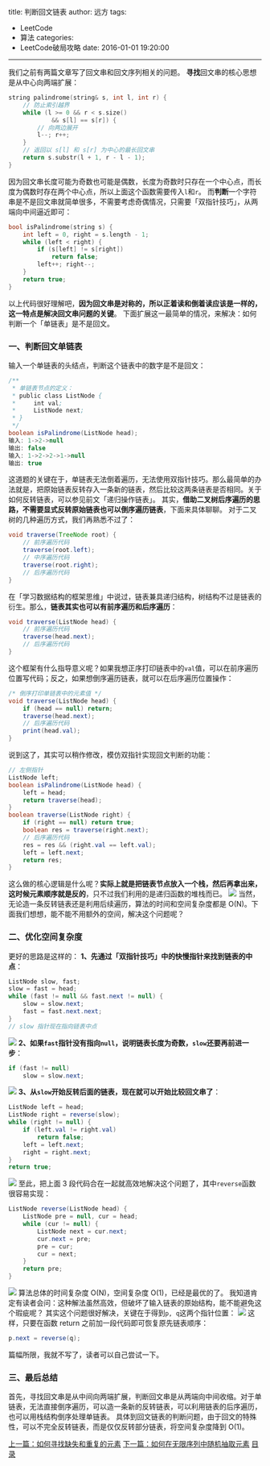 title: 判断回文链表
author: 远方
tags:
  - LeetCode
  - 算法
categories:
  - LeetCode破局攻略
date: 2016-01-01 19:20:00
---
我们之前有两篇文章写了回文串和回文序列相关的问题。
**寻找**回文串的核心思想是从中心向两端扩展：
```cpp
string palindrome(string& s, int l, int r) {
    // 防止索引越界
    while (l >= 0 && r < s.size()
            && s[l] == s[r]) {
        // 向两边展开
        l--; r++;
    }
    // 返回以 s[l] 和 s[r] 为中心的最长回文串
    return s.substr(l + 1, r - l - 1);
}
```
因为回文串长度可能为奇数也可能是偶数，长度为奇数时只存在一个中心点，而长度为偶数时存在两个中心点，所以上面这个函数需要传入`l`和`r`。
而**判断**一个字符串是不是回文串就简单很多，不需要考虑奇偶情况，只需要「双指针技巧」，从两端向中间逼近即可：
```cpp
bool isPalindrome(string s) {
    int left = 0, right = s.length - 1;
    while (left < right) {
        if (s[left] != s[right])
            return false;
        left++; right--;
    }
    return true;
}
```
以上代码很好理解吧，**因为回文串是对称的，所以正着读和倒着读应该是一样的，这一特点是解决回文串问题的关键**。
下面扩展这一最简单的情况，来解决：如何判断一个「单链表」是不是回文。
### 一、判断回文单链表
输入一个单链表的头结点，判断这个链表中的数字是不是回文：
```java
/**
 * 单链表节点的定义：
 * public class ListNode {
 *     int val;
 *     ListNode next;
 * }
 */
boolean isPalindrome(ListNode head);
输入: 1->2->null
输出: false
输入: 1->2->2->1->null
输出: true
```
这道题的关键在于，单链表无法倒着遍历，无法使用双指针技巧。那么最简单的办法就是，把原始链表反转存入一条新的链表，然后比较这两条链表是否相同。关于如何反转链表，可以参见前文「递归操作链表」。
其实，**借助二叉树后序遍历的思路，不需要显式反转原始链表也可以倒序遍历链表**，下面来具体聊聊。
对于二叉树的几种遍历方式，我们再熟悉不过了：
```java
void traverse(TreeNode root) {
    // 前序遍历代码
    traverse(root.left);
    // 中序遍历代码
    traverse(root.right);
    // 后序遍历代码
}
```
在「学习数据结构的框架思维」中说过，链表兼具递归结构，树结构不过是链表的衍生。那么，**链表其实也可以有前序遍历和后序遍历**：
```java
void traverse(ListNode head) {
    // 前序遍历代码
    traverse(head.next);
    // 后序遍历代码
}
```
这个框架有什么指导意义呢？如果我想正序打印链表中的`val`值，可以在前序遍历位置写代码；反之，如果想倒序遍历链表，就可以在后序遍历位置操作：
```java
/* 倒序打印单链表中的元素值 */
void traverse(ListNode head) {
    if (head == null) return;
    traverse(head.next);
    // 后序遍历代码
    print(head.val);
}
```
说到这了，其实可以稍作修改，模仿双指针实现回文判断的功能：
```java
// 左侧指针
ListNode left;
boolean isPalindrome(ListNode head) {
    left = head;
    return traverse(head);
}
boolean traverse(ListNode right) {
    if (right == null) return true;
    boolean res = traverse(right.next);
    // 后序遍历代码
    res = res && (right.val == left.val);
    left = left.next;
    return res;
}
```
这么做的核心逻辑是什么呢？**实际上就是把链表节点放入一个栈，然后再拿出来，这时候元素顺序就是反的**，只不过我们利用的是递归函数的堆栈而已。
![](/images/LeetCode破局攻略/回文链表/1.gif)
当然，无论造一条反转链表还是利用后续遍历，算法的时间和空间复杂度都是 O(N)。下面我们想想，能不能不用额外的空间，解决这个问题呢？
### 二、优化空间复杂度
更好的思路是这样的：
**1、先通过「双指针技巧」中的快慢指针来找到链表的中点**：
```java
ListNode slow, fast;
slow = fast = head;
while (fast != null && fast.next != null) {
    slow = slow.next;
    fast = fast.next.next;
}
// slow 指针现在指向链表中点
```
![](/images/LeetCode破局攻略/回文链表/1.jpg)
**2、如果`fast`指针没有指向`null`，说明链表长度为奇数，`slow`还要再前进一步**：
```java
if (fast != null)
    slow = slow.next;
```
![](/images/LeetCode破局攻略/回文链表/2.jpg)
**3、从`slow`开始反转后面的链表，现在就可以开始比较回文串了**：
```java
ListNode left = head;
ListNode right = reverse(slow);
while (right != null) {
    if (left.val != right.val)
        return false;
    left = left.next;
    right = right.next;
}
return true;
```
![](/images/LeetCode破局攻略/回文链表/3.jpg)
至此，把上面 3 段代码合在一起就高效地解决这个问题了，其中`reverse`函数很容易实现：
```java
ListNode reverse(ListNode head) {
    ListNode pre = null, cur = head;
    while (cur != null) {
        ListNode next = cur.next;
        cur.next = pre;
        pre = cur;
        cur = next;
    }
    return pre;
}
```
![](/images/LeetCode破局攻略/kgroup/8.gif)
算法总体的时间复杂度 O(N)，空间复杂度 O(1)，已经是最优的了。
我知道肯定有读者会问：这种解法虽然高效，但破坏了输入链表的原始结构，能不能避免这个瑕疵呢？
其实这个问题很好解决，关键在于得到`p, q`这两个指针位置：
![](/images/LeetCode破局攻略/回文链表/4.jpg)
这样，只要在函数 return 之前加一段代码即可恢复原先链表顺序：
```java
p.next = reverse(q);
```
篇幅所限，我就不写了，读者可以自己尝试一下。
### 三、最后总结
首先，寻找回文串是从中间向两端扩展，判断回文串是从两端向中间收缩。对于单链表，无法直接倒序遍历，可以造一条新的反转链表，可以利用链表的后序遍历，也可以用栈结构倒序处理单链表。
具体到回文链表的判断问题，由于回文的特殊性，可以不完全反转链表，而是仅仅反转部分链表，将空间复杂度降到 O(1)。



[上一篇：如何寻找缺失和重复的元素](/2016/01/01/高频面试系列/缺失和重复的元素)
[下一篇：如何在无限序列中随机抽取元素](/2016/01/01/高频面试系列/水塘抽样)
[目录](/2050/08/05/LeetCode破局攻略#目录)